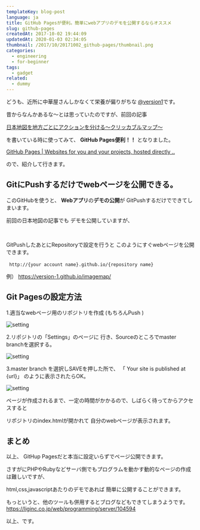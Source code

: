 ```yaml
---
templateKey: blog-post
language: ja
title: GitHub Pagesが便利。簡単にwebアプリのデモを公開するならオススメ
slug: github-pages
createdAt: 2017-10-02 19:44:09
updatedAt: 2020-01-03 02:34:05
thumbnail: /2017/10/20171002_github-pages/thumbnail.png
categories:
  - engineering
  - for-beginner
tags:
  - gadget
related:
  - dummy
---
```


どうも、近所に中華屋さんしかなくて栄養が偏りがちな
<a href="https://twitter.com/version1_2017">@version1</a>です。

昔からなんかあるな〜とは思っていたのですが、前回の記事

<a href="https://ver-1-0.net/2017/10/01/japanese-action/">日本地図を地方ごとにアクションを分ける〜クリッカブルマップ〜</a>

を書いている時に使ってみて、
**GitHub Pages便利！！**
となりました。

<a href="https://pages.github.com/">GitHub Pages | Websites for you and your projects, hosted directly ..</a>

ので、紹介して行きます。

<h2 class="chapter">GitにPushするだけでwebページを公開できる。</h2>

このGitHubを使うと、
<strong>Webアプリ</strong>の<strong>デモの公開</strong>が
GitPushするだけでできてしまいます。


前回の日本地図の記事でも
デモを公開していますが、

&nbsp;

GitPushしたあとにRepositoryで設定を行うと
このようにすぐwebページを公開できます。

&nbsp;
`http://{your account name}.github.io/{repository name}`

例）
<a href="https://version-1.github.io/imagemap/">https://version-1.github.io/imagemap/</a>

<div class="adsense"></div>

<h2 class="chapter">Git Pagesの設定方法</h2>

1.適当なwebページ用のリポジトリを作成
(もちろんPush )

<img class="post-image" src="https://statics.ver-1-0.xyz/uploads/2017/10/20171002_github-pages/setting1.png" alt="setting"/>


2.リポジトリの「Settings」のページに
行き、Sourceのところでmaster branchを選択する。

<img class="post-image" src="https://statics.ver-1-0.xyz/uploads/2017/10/20171002_github-pages/setting2.png" alt="setting"/>


3.master branch を選択しSAVEを押した所で、
「 Your site is published at {url}」
のように表示されたらOK。

<img class="post-image" src="https://statics.ver-1-0.xyz/uploads/2017/10/20171002_github-pages/setting3.png" alt="setting"/>


ページが作成されるまで、一定の時間がかかるので、しばらく待ってからアクセスすると

リポジトリのindex.htmlが開かれて
自分のwebページが表示されます。

<h2 class="chapter">まとめ</h2>

以上、
GitHup Pagesだと本当に設定いらずでページ公開できます。

さすがにPHPやRubyなどサーバ側でもプログラムを動かす動的なページの作成は難しいですが、

html,css,javascriptあたりのデモであれば
簡単に公開することができます。

もっというと、他のツールも併用するとブログなどもできてしまうようです。
<a href="https://liginc.co.jp/web/programming/server/104594">https://liginc.co.jp/web/programming/server/104594</a>

以上、です。

